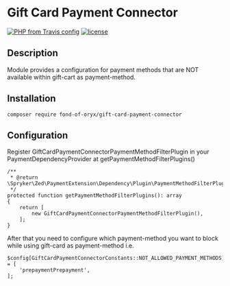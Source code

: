 # Gift Card Payment Connector
[![PHP from Travis config](https://img.shields.io/travis/php-v/symfony/symfony.svg)](https://php.net/)
[![license](https://img.shields.io/github/license/mashape/apistatus.svg)](https://packagist.org/packages/fond-of-oryx/gift-card-payment-connector)

## Description

Module provides a configuration for payment methods that are NOT available within gift-cart as payment-method.

## Installation
```
composer require fond-of-oryx/gift-card-payment-connector
```

## Configuration

Register GiftCardPaymentConnectorPaymentMethodFilterPlugin in your PaymentDependencyProvider at getPaymentMethodFilterPlugins()

```
/**
 * @return \Spryker\Zed\PaymentExtension\Dependency\Plugin\PaymentMethodFilterPluginInterface[]
 */
protected function getPaymentMethodFilterPlugins(): array
{
    return [
        new GiftCardPaymentConnectorPaymentMethodFilterPlugin(),
    ];
}
```

After that you need to configure which payment-method you want to block while using gift-card as payment-method i.e.

```
$config[GiftCardPaymentConnectorConstants::NOT_ALLOWED_PAYMENT_METHODS] = [
    'prepaymentPrepayment',
];
```


